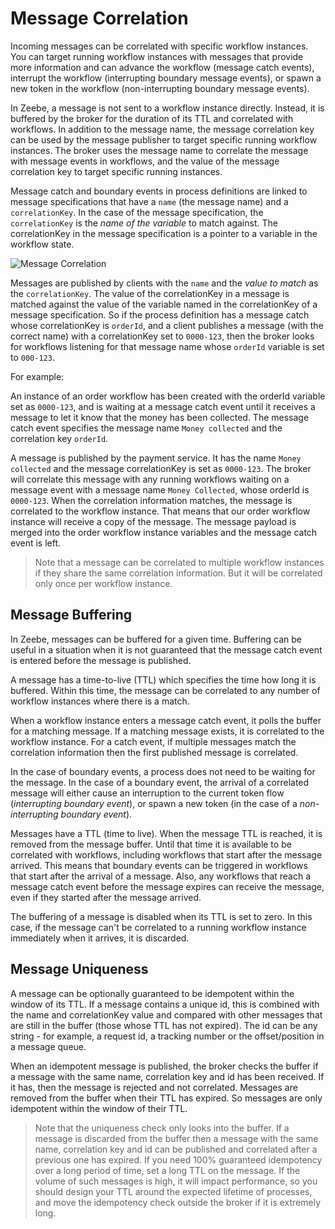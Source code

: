 # Message Correlation

Incoming messages can be correlated with specific workflow instances. You can target running workflow instances with messages that provide more information and can advance the workflow (message catch events), interrupt the workflow (interrupting boundary message events), or spawn a new token in the workflow (non-interrupting boundary message events).

In Zeebe, a message is not sent to a workflow instance directly. Instead, it is buffered by the broker for the duration of its TTL and correlated with workflows. In addition to the message name, the message correlation key can be used by the message publisher to target specific running workflow instances. The broker uses the message name to correlate the message with message events in workflows, and the value of the message correlation key to target specific running instances.

Message catch and boundary events in process definitions are linked to message specifications that have a `name` (the message name) and a `correlationKey`. In the case of the message specification, the `correlationKey` is the _name of the variable_ to match against. The correlationKey in the message specification is a pointer to a variable in the workflow state.

![Message Correlation](/reference/message-correlation.png)

Messages are published by clients with the `name` and the _value to match_ as the `correlationKey`. The value of the correlationKey in a message is matched against the value of the variable named in the correlationKey of a message specification. So if the process definition has a message catch whose correlationKey is `orderId`, and a client publishes a message (with the correct name) with a correlationKey set to `0000-123`, then the broker looks for workflows listening for that message name whose `orderId` variable is set to `000-123`.

For example:

An instance of an order workflow has been created with the orderId variable set as `0000-123`, and is waiting at a message catch event until it receives a message to let it know that the money has been collected. The message catch event specifies the message name `Money collected` and the correlation key `orderId`.

A message is published by the payment service. It has the name `Money collected` and the message correlationKey is set as `0000-123`. The broker will correlate this message with any running workflows waiting on a message event with a message name `Money Collected`, whose orderId is `0000-123`. When the correlation information matches, the message is correlated to the workflow instance. That means that our order workflow instance will receive a copy of the message. The message payload is merged into the order workflow instance variables and the message catch event is left.

> Note that a message can be correlated to multiple workflow instances if they share the same correlation information. But it will be correlated only once per workflow instance.

## Message Buffering

In Zeebe, messages can be buffered for a given time. Buffering can be useful in a situation when it is not guaranteed that the message catch event is entered before the message is published.

A message has a time-to-live (TTL) which specifies the time how long it is buffered. Within this time, the message can be correlated to any number of workflow instances where there is a match.

When a workflow instance enters a message catch event, it polls the buffer for a matching message. If a matching message exists, it is correlated to the workflow instance. For a catch event, if multiple messages match the correlation information then the first published message is correlated.

In the case of boundary events, a process does not need to be waiting for the message. In the case of a boundary event, the arrival of a correlated message will either cause an interruption to the current token flow (_interrupting boundary event_), or spawn a new token (in the case of a _non-interrupting boundary event_).

Messages have a TTL (time to live). When the message TTL is reached, it is removed from the message buffer. Until that time it is available to be correlated with workflows, including workflows that start after the message arrived. This means that boundary events can be triggered in workflows that start after the arrival of a message. Also, any workflows that reach a message catch event before the message expires can receive the message, even if they started after the message arrived.

The buffering of a message is disabled when its TTL is set to zero. In this case, if the message can't be correlated to a running workflow instance immediately when it arrives, it is discarded.

## Message Uniqueness

A message can be optionally guaranteed to be idempotent within the window of its TTL. If a message contains a unique id, this is combined with the name and correlationKey value and compared with other messages that are still in the buffer (those whose TTL has not expired). The id can be any string - for example, a request id, a tracking number or the offset/position in a message queue.

When an idempotent message is published, the broker checks the buffer if a message with the same name, correlation key and id has been received. If it has, then the message is rejected and not correlated. Messages are removed from the buffer when their TTL has expired. So messages are only idempotent within the window of their TTL.

> Note that the uniqueness check only looks into the buffer. If a message is discarded from the buffer then a message with the same name, correlation key and id can be published and correlated after a previous one has expired. If you need 100% guaranteed idempotency over a long period of time, set a long TTL on the message. If the volume of such messages is high, it will impact performance, so you should design your TTL around the expected lifetime of processes, and move the idempotency check outside the broker if it is extremely long.
